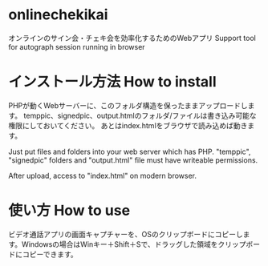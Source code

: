 # onlinechekikai
オンラインのサイン会・チェキ会を効率化するためのWebアプリ Support tool for autograph session running in browser

# インストール方法 How to install

PHPが動くWebサーバーに、このフォルダ構造を保ったままアップロードします。
temppic、signedpic、output.htmlのフォルダ/ファイルは書き込み可能な権限にしておいてください。
あとはindex.htmlをブラウザで読み込めば動きます。

Just put files and folders into your web server which has PHP.
"temppic", "signedpic" folders and "output.html" file must have writeable permissions.

After upload, access to "index.html" on modern browser.

# 使い方 How to use

ビデオ通話アプリの画面キャプチャーを、OSのクリップボードにコピーします。Windowsの場合はWinキー＋Shift＋Sで、ドラッグした領域をクリップボードにコピーできます。


